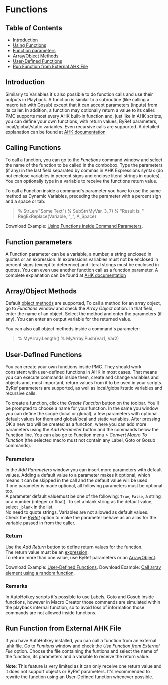 # Functions

## Table of Contents

* [Introduction](#introduction)
* [Using Functions](#using-functions)
* [Function parameters](#function-parameters)
* [Array/Object Methods](#array/object-methods)
* [User-Defined Functions](#user-defined-functions)
* [Run Function from External AHK File](#run-function-from-external-ahk-file)

## Introduction

Similarly to Variables it's also possible to do function calls and use their outputs in Playback. A function is similar to a subroutine (like calling a macro tab with Gosub) except that it can accept parameters (inputs) from its caller. In addition, a function may optionally return a value to its caller. PMC supports most every AHK built-in function and, just like in AHK scripts, you can define your own functions, with return values, ByRef parameters, local/global/static variables. Even recursive calls are supported. A detailed explanation can be found at [AHK documentation](http://autohotkey.com/docs/Functions.htm)

## Calling Functions

To call a function, you can go to the *Functions* command window and select the name of the function to be called in the combobox. Type the parameters (if any) in the last field separated by commas in AHK Expressions syntax (do not enclose variables in percent signs and enclose literal strings in quotes). You can optionally type in a variable to receive the functions return value.

To call a Function inside a command's parameter you have to use the same method as Dynamic Variables, preceding the parameter with a percent sign and a space or tab:

> % StrLen("Some Text")
> % SubStr(MyVar, 3, 7)
> % "Result is: " RegExReplace(Variable, "_", A_Space)

Download Example: [Using Functions inside Command Parameters](Examples/Functions.pmc).

## Function parameters

A Function parameter can be a variable, a number, a string enclosed in quotes or an expression. In expressions variables must not be enclosed in percent signs (except to deference) and literal strings must be enclosed in quotes. You can even use another function call as a function parameter. A complete explanation can be found at [AHK documentation](http://autohotkey.com/docs/Variables.htm#Expressions)

## Array/Object Methods

Default [object methods](https://autohotkey.com/docs/objects/Object.htm) are supported, To call a method for an array object, go to *Functions* window and check the *Array Object* option. In that field, enter the name of an object. Select the method and enter the parameters (if any). You can enter an output variable for the returned value.  

You can also call object methods inside a command's parameter:

> % MyArray.Length()
> % MyArray.Push(Var1, Var2)

## User-Defined Functions

You can create your own functions inside PMC. They should work consistent with user-defined functions in AHK in most cases. That means you can execute commands inside them, create and change variables and objects and, most important, return values from it to be used in your scripts. ByRef parameters are supported, as well as local/global/static variables and recursive calls.  

To create a function, click the *Create Function* button on the toolbar. You'll be prompted to choose a name for your function. In the same you window you can define the scope (local or global), a few parameters with optional default values for them and global/local and static variables. After pressing OK a new tab will be created as a function, where you can add more parameters using the *Add Parameter* button and the commands below the Function line. You can also go to Function menu > *Convert Macro To Function* (the selected macro must not contain any Label, Goto or Gosub commands).  

### Parameters

In the *Add Parameters* window you can insert more parameters with default values. Adding a default value to a parameter makes it optional, which means it can be skipped in the call and the default value will be used.  
If one parameter is made optional, all following parameters must be optional too.  
A parameter default valuemust be one of the following: `True`, `False`, a string or a number (integer or float). To set a blank string as the default value, select `_blank` in the list.  
No need to quote strings. Variables are not allowed as default values.  
Check the *[ByRef](http://autohotkey.com/docs/Functions.htm#ByRef)* option to make the parameter behave as an alias for the variable passed in from the caller.

### Return

Use the *Add Return* button to define return values for the function.  
The return value must be an [expression](http://autohotkey.com/docs/Variables.htm#Expressions).  
To return more than one value, use ByRef parameters or an [Array/Object](p6-Variables.html#assigning-and-retrieving-arrays).  

Download Example: [User-Defined Functions](Examples/UserFunctions.pmc).
Download Example: [Call array element using a random function](Examples/RandomFunction.pmc).

### Remarks

In AutoHotkey scripts it's possible to use Labels, Goto and Gosub inside functions, however in Macro Creator those commands are simulated within the playback internal function, so to avoid loss of information those commands are not allowed inside functions.

## Run Function from External AHK File

If you have AutoHotkey installed, you can call a function from an external .ahk file. Go to *Funtions* window and check the *Use Function from External File* option. Choose the file containing the funtions and select the name of the function, its parameters and a variable to receive the return value.

**Note**: This feature is very limited as it can only receive one return value and it does not support objects or ByRef parameters. It's recommended to rewrite the function using an User-Defined function whenever possible.


